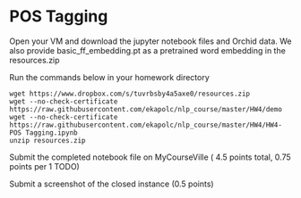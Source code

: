 # POS Tagging

Open your VM and download the jupyter notebook files and Orchid data.
We also provide basic_ff_embedding.pt as a pretrained word embedding in the resources.zip 

Run the commands below in your homework directory


```
wget https://www.dropbox.com/s/tuvrbsby4a5axe0/resources.zip
wget --no-check-certificate https://raw.githubusercontent.com/ekapolc/nlp_course/master/HW4/demo
wget --no-check-certificate https://raw.githubusercontent.com/ekapolc/nlp_course/master/HW4/HW4-POS Tagging.ipynb
unzip resources.zip
```


Submit the completed notebook file on MyCourseVille ( 4.5 points total, 0.75 points per 1 TODO)

Submit a screenshot of the closed instance (0.5 points)
